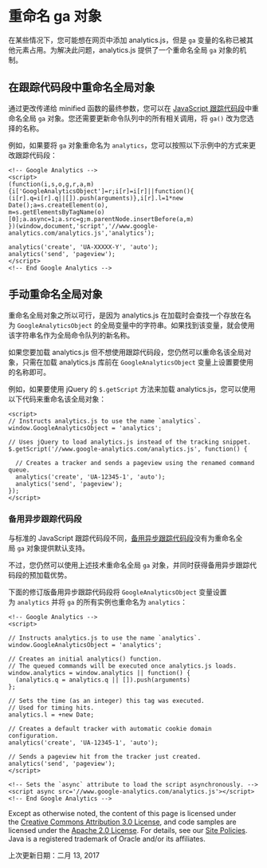 # 重命名 ga 对象

在某些情况下，您可能想在网页中添加 analytics.js，但是 `ga` 变量的名称已被其他元素占用。为解决此问题，analytics.js 提供了一个重命名全局 `ga` 对象的机制。

## 在跟踪代码段中重命名全局对象

通过更改传递给 minified 函数的最终参数，您可以在 [JavaScript 跟踪代码段](https://developers.google.cn/analytics/devguides/collection/analyticsjs/?hl=zh-cn#the_javascript_tracking_snippet)中重命名全局 `ga` 对象。您还需要更新命令队列中的所有相关调用，将 `ga()` 改为您选择的名称。

例如，如果要将 `ga` 对象重命名为 `analytics`，您可以按照以下示例中的方式来更改跟踪代码段：

```
<!-- Google Analytics -->
<script>
(function(i,s,o,g,r,a,m){i['GoogleAnalyticsObject']=r;i[r]=i[r]||function(){
(i[r].q=i[r].q||[]).push(arguments)},i[r].l=1*new Date();a=s.createElement(o),
m=s.getElementsByTagName(o)[0];a.async=1;a.src=g;m.parentNode.insertBefore(a,m)
})(window,document,'script','//www.google-analytics.com/analytics.js','analytics');

analytics('create', 'UA-XXXXX-Y', 'auto');
analytics('send', 'pageview');
</script>
<!-- End Google Analytics -->
```

## 手动重命名全局对象

重命名全局对象之所以可行，是因为 analytics.js 在加载时会查找一个存放在名为 `GoogleAnalyticsObject` 的全局变量中的字符串。如果找到该变量，就会使用该字符串名作为全局命令队列的新名称。

如果您要加载 analytics.js 但不想使用跟踪代码段，您仍然可以重命名该全局对象，只需在加载 analytics.js 库前在 `GoogleAnalyticsObject` 变量上设置要使用的名称即可。

例如，如果要使用 jQuery 的 `$.getScript` 方法来加载 analytics.js，您可以使用以下代码来重命名该全局对象：

```
<script>
// Instructs analytics.js to use the name `analytics`.
window.GoogleAnalyticsObject = 'analytics';

// Uses jQuery to load analytics.js instead of the tracking snippet.
$.getScript('//www.google-analytics.com/analytics.js', function() {

  // Creates a tracker and sends a pageview using the renamed command queue.
  analytics('create', 'UA-12345-1', 'auto');
  analytics('send', 'pageview');
});
</script>
```

### 备用异步跟踪代码段

与标准的 JavaScript 跟踪代码段不同，[备用异步跟踪代码段](https://developers.google.cn/analytics/devguides/collection/analyticsjs/?hl=zh-cn#alternative_async_tracking_snippet)没有为重命名全局 `ga` 对象提供默认支持。

不过，您仍然可以使用上述技术重命名全局 `ga` 对象，并同时获得备用异步跟踪代码段的预加载优势。

下面的修订版备用异步跟踪代码段将 `GoogleAnalyticsObject` 变量设置为 `analytics` 并将 `ga` 的所有实例也重命名为 `analytics`：

```
<!-- Google Analytics -->
<script>

// Instructs analytics.js to use the name `analytics`.
window.GoogleAnalyticsObject = 'analytics';

// Creates an initial analytics() function.
// The queued commands will be executed once analytics.js loads.
window.analytics = window.analytics || function() {
  (analytics.q = analytics.q || []).push(arguments)
};

// Sets the time (as an integer) this tag was executed.
// Used for timing hits.
analytics.l = +new Date;

// Creates a default tracker with automatic cookie domain configuration.
analytics('create', 'UA-12345-1', 'auto');

// Sends a pageview hit from the tracker just created.
analytics('send', 'pageview');
</script>

<!-- Sets the `async` attribute to load the script asynchronously. -->
<script async src='//www.google-analytics.com/analytics.js'></script>
<!-- End Google Analytics -->
```

Except as otherwise noted, the content of this page is licensed under the [Creative Commons Attribution 3.0 License](http://creativecommons.org/licenses/by/3.0/), and code samples are licensed under the [Apache 2.0 License](http://www.apache.org/licenses/LICENSE-2.0). For details, see our [Site Policies](https://developers.google.cn/terms/site-policies?hl=zh-cn). Java is a registered trademark of Oracle and/or its affiliates.

上次更新日期：二月 13, 2017